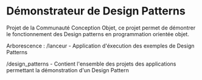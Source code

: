 # Démonstrateur de Design Patterns
Projet de la Communauté Conception Objet, ce projet permet de démontrer le fonctionnement des Design patterns en programmation orientée objet.

Arborescence :
/lanceur
	- Application d'éxecution des exemples de Design Patterns

/design_patterns
	- Contient l'ensemble des projets des applications permettant la démonstration d'un Design Pattern
